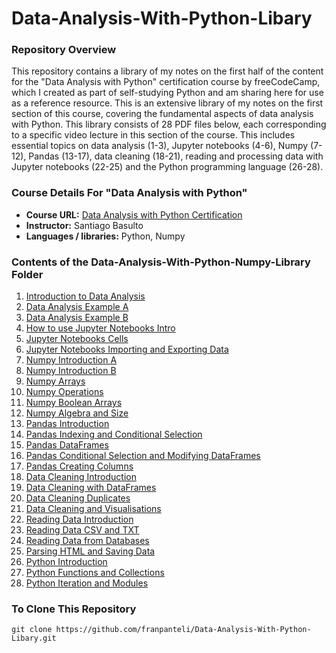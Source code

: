 # Data-Analysis-With-Python-Libary
### Repository Overview 
This repository contains a library of my notes on the first half of the content for the "Data Analysis with Python" certification course by freeCodeCamp, which I created as part of self-studying Python and am sharing here for use as a reference resource. This is an extensive library of my notes on the first section of this course, covering the fundamental aspects of data analysis with Python. This library consists of 28 PDF files below, each corresponding to a specific video lecture in this section of the course. This includes essential topics on data analysis (1-3), Jupyter notebooks (4-6), Numpy (7-12), Pandas (13-17), data cleaning (18-21), reading and processing data with Jupyter notebooks (22-25) and the Python programming language (26-28). 

### Course Details For "Data Analysis with Python"
- **Course URL:** [Data Analysis with Python Certification](https://www.freecodecamp.org/learn/data-analysis-with-python)
- **Instructor:** Santiago Basulto
- **Languages / libraries:** Python, Numpy

### Contents of the Data-Analysis-With-Python-Numpy-Library Folder
1. [Introduction to Data Analysis](https://github.com/franpanteli/Data-Analysis-With-Python-Libary/blob/main/Data-Analysis-With-Python-Numpy-Libary/1%20Introduction%20to%20Data%20Analysis.pdf)
2. [Data Analysis Example A](https://github.com/franpanteli/Data-Analysis-With-Python-Libary/blob/main/Data-Analysis-With-Python-Numpy-Libary/2%20Data%20Analysis%20Example%20A.pdf)
3. [Data Analysis Example B](https://github.com/franpanteli/Data-Analysis-With-Python-Libary/blob/main/Data-Analysis-With-Python-Numpy-Libary/3%20Data%20Analysis%20Example%20B.pdf)
4. [How to use Jupyter Notebooks Intro](https://github.com/franpanteli/Data-Analysis-With-Python-Libary/blob/main/Data-Analysis-With-Python-Numpy-Libary/4%20How%20to%20use%20Jupyter%20Notebooks%20Intro.pdf)
5. [Jupyter Notebooks Cells](https://github.com/franpanteli/Data-Analysis-With-Python-Libary/blob/main/Data-Analysis-With-Python-Numpy-Libary/5%20Jupyter%20Notebooks%20Cells.pdf)
6. [Jupyter Notebooks Importing and Exporting Data](https://github.com/franpanteli/Data-Analysis-With-Python-Libary/blob/main/Data-Analysis-With-Python-Numpy-Libary/6%20Jupyter%20Notebooks%20Importing%20and%20Exporting%20Data.pdf)
7. [Numpy Introduction A](https://github.com/franpanteli/Data-Analysis-With-Python-Libary/blob/main/Data-Analysis-With-Python-Numpy-Libary/7%20Numpy%20Introduction%20A.pdf)
8. [Numpy Introduction B](https://github.com/franpanteli/Data-Analysis-With-Python-Libary/blob/main/Data-Analysis-With-Python-Numpy-Libary/8%20Numpy%20Introduction%20B.pdf)
9. [Numpy Arrays](https://github.com/franpanteli/Data-Analysis-With-Python-Libary/blob/main/Data-Analysis-With-Python-Numpy-Libary/9%20Numpy%20Arrays.pdf)
10. [Numpy Operations](https://github.com/franpanteli/Data-Analysis-With-Python-Libary/blob/main/Data-Analysis-With-Python-Numpy-Libary/10%20Numpy%20Operations.pdf)
11. [Numpy Boolean Arrays](https://github.com/franpanteli/Data-Analysis-With-Python-Libary/blob/main/Data-Analysis-With-Python-Numpy-Libary/11%20Numpy%20Boolean%20Arrays.pdf)
12. [Numpy Algebra and Size](https://github.com/franpanteli/Data-Analysis-With-Python-Libary/blob/main/Data-Analysis-With-Python-Numpy-Libary/12%20Numpy%20Algebra%20and%20Size.pdf)
13. [Pandas Introduction](https://github.com/franpanteli/Data-Analysis-With-Python-Libary/blob/main/Data-Analysis-With-Python-Numpy-Libary/13%20Pandas%20Introduction.pdf)
14. [Pandas Indexing and Conditional Selection](https://github.com/franpanteli/Data-Analysis-With-Python-Libary/blob/main/Data-Analysis-With-Python-Numpy-Libary/14%20Pandas%20Indexing%20and%20Conditional%20Selection.pdf)
15. [Pandas DataFrames](https://github.com/franpanteli/Data-Analysis-With-Python-Libary/blob/main/Data-Analysis-With-Python-Numpy-Libary/15%20Pandas%20DataFrames.pdf)
16. [Pandas Conditional Selection and Modifying DataFrames](https://github.com/franpanteli/Data-Analysis-With-Python-Libary/blob/main/Data-Analysis-With-Python-Numpy-Libary/16%20Pandas%20Conditional%20Selection%20and%20Modifying%20DataFrames.pdf)
17. [Pandas Creating Columns](https://github.com/franpanteli/Data-Analysis-With-Python-Libary/blob/main/Data-Analysis-With-Python-Numpy-Libary/17%20Pandas%20Creating%20Columns.pdf)
18. [Data Cleaning Introduction](https://github.com/franpanteli/Data-Analysis-With-Python-Libary/blob/main/Data-Analysis-With-Python-Numpy-Libary/18%20Data%20Cleaning%20Introduction.pdf)
19. [Data Cleaning with DataFrames](https://github.com/franpanteli/Data-Analysis-With-Python-Libary/blob/main/Data-Analysis-With-Python-Numpy-Libary/19%20Data%20Cleaning%20with%20DataFrames.pdf)
20. [Data Cleaning Duplicates](https://github.com/franpanteli/Data-Analysis-With-Python-Libary/blob/main/Data-Analysis-With-Python-Numpy-Libary/20%20Data%20Cleaning%20Duplicates.pdf)
21. [Data Cleaning and Visualisations](https://github.com/franpanteli/Data-Analysis-With-Python-Libary/blob/main/Data-Analysis-With-Python-Numpy-Libary/21%20Data%20Cleaning%20and%20Visualisations.pdf)
22. [Reading Data Introduction](https://github.com/franpanteli/Data-Analysis-With-Python-Libary/blob/main/Data-Analysis-With-Python-Numpy-Libary/22%20Reading%20Data%20Introduction.pdf)
23. [Reading Data CSV and TXT](https://github.com/franpanteli/Data-Analysis-With-Python-Libary/blob/main/Data-Analysis-With-Python-Numpy-Libary/23%20Reading%20Data%20CSV%20and%20TXT.pdf)
24. [Reading Data from Databases](https://github.com/franpanteli/Data-Analysis-With-Python-Libary/blob/main/Data-Analysis-With-Python-Numpy-Libary/24%20Reading%20Data%20from%20Databases.pdf)
25. [Parsing HTML and Saving Data](https://github.com/franpanteli/Data-Analysis-With-Python-Libary/blob/main/Data-Analysis-With-Python-Numpy-Libary/25%20Parsing%20HTML%20and%20Saving%20Data.pdf)
26. [Python Introduction](https://github.com/franpanteli/Data-Analysis-With-Python-Libary/blob/main/Data-Analysis-With-Python-Numpy-Libary/26%20Python%20Introduction.pdf)
27. [Python Functions and Collections](https://github.com/franpanteli/Data-Analysis-With-Python-Libary/blob/main/Data-Analysis-With-Python-Numpy-Libary/27%20Python%20Functions%20and%20Collections.pdf)
28. [Python Iteration and Modules](https://github.com/franpanteli/Data-Analysis-With-Python-Libary/blob/main/Data-Analysis-With-Python-Numpy-Libary/28%20Python%20Iteration%20and%20Modules.pdf)

### To Clone This Repository
```
git clone https://github.com/franpanteli/Data-Analysis-With-Python-Libary.git
```
